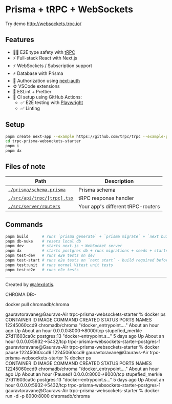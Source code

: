 # Prisma + tRPC + WebSockets

Try demo http://websockets.trpc.io/

## Features

- 🧙‍♂️ E2E type safety with [tRPC](https://trpc.io)
- ⚡ Full-stack React with Next.js
- ⚡ WebSockets / Subscription support
- ⚡ Database with Prisma
- 🔐 Authorization using [next-auth](https://next-auth.js.org/)
- ⚙️ VSCode extensions
- 🎨 ESLint + Prettier
- 💚 CI setup using GitHub Actions:
  - ✅ E2E testing with [Playwright](https://playwright.dev/)
  - ✅ Linting

## Setup

```bash
pnpm create next-app --example https://github.com/trpc/trpc --example-path examples/next-prisma-websockets-starter trpc-prisma-websockets-starter
cd trpc-prisma-websockets-starter
pnpm i
pnpm dx
```

## Files of note

<table>
  <thead>
    <tr>
      <th>Path</th>
      <th>Description</th>
    </tr>
  </thead>
  <tbody>
    <tr>
      <td><a href="./prisma/schema.prisma"><code>./prisma/schema.prisma</code></a></td>
      <td>Prisma schema</td>
    </tr>
    <tr>
      <td><a href="./src/api/trpc/[trpc].tsx"><code>./src/api/trpc/[trpc].tsx</code></a></td>
      <td>tRPC response handler</td>
    </tr>
    <tr>
      <td><a href="./src/server/routers"><code>./src/server/routers</code></a></td>
      <td>Your app's different tRPC-routers</td>
    </tr>
  </tbody>
</table>

## Commands

```bash
pnpm build      # runs `prisma generate` + `prisma migrate` + `next build`
pnpm db-nuke    # resets local db
pnpm dev        # starts next.js + WebSocket server
pnpm dx         # starts postgres db + runs migrations + seeds + starts next.js
pnpm test-dev   # runs e2e tests on dev
pnpm test-start # runs e2e tests on `next start` - build required before
pnpm test:unit  # runs normal Vitest unit tests
pnpm test:e2e   # runs e2e tests
```

---

Created by [@alexdotjs](https://twitter.com/alexdotjs).

CHROMA DB:- 

docker pull chromadb/chroma 

gauravtoravane@Gauravs-Air trpc-prisma-websockets-starter % docker ps
CONTAINER ID   IMAGE             COMMAND                  CREATED             STATUS             PORTS                    NAMES
12245060ccd9   chromadb/chroma   "/docker_entrypoint.…"   About an hour ago   Up About an hour   0.0.0.0:8000->8000/tcp   stupefied_merkle
27d11603ca0c   postgres:13       "docker-entrypoint.s…"   5 days ago          Up About an hour   0.0.0.0:5932->5432/tcp   trpc-prisma-websockets-starter-postgres-1
gauravtoravane@Gauravs-Air trpc-prisma-websockets-starter % docker pause 12245060ccd9
12245060ccd9
gauravtoravane@Gauravs-Air trpc-prisma-websockets-starter % docker ps                
CONTAINER ID   IMAGE             COMMAND                  CREATED             STATUS                      PORTS                    NAMES
12245060ccd9   chromadb/chroma   "/docker_entrypoint.…"   About an hour ago   Up About an hour (Paused)   0.0.0.0:8000->8000/tcp   stupefied_merkle
27d11603ca0c   postgres:13       "docker-entrypoint.s…"   5 days ago          Up About an hour            0.0.0.0:5932->5432/tcp   trpc-prisma-websockets-starter-postgres-1
gauravtoravane@Gauravs-Air trpc-prisma-websockets-starter % docker run -d -p 8000:8000 chromadb/chroma 


